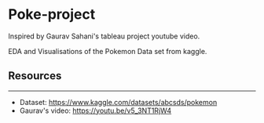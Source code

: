 # Poke-project

Inspired by Gaurav Sahani's tableau project youtube video.

EDA and Visualisations of the Pokemon Data set from kaggle.



## Resources
___

- Dataset: https://www.kaggle.com/datasets/abcsds/pokemon
- Gaurav's video: https://youtu.be/v5_3NT1RjW4